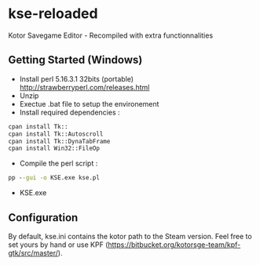 # kse-reloaded
Kotor Savegame Editor - Recompiled with extra functionnalities

## Getting Started (Windows)

- Install perl 5.16.3.1 32bits (portable) http://strawberryperl.com/releases.html
- Unzip
- Exectue .bat file to setup the environement
- Install required dependencies :
```bat
cpan install Tk::
cpan install Tk::Autoscroll
cpan install Tk::DynaTabFrame
cpan install Win32::FileOp
```
- Compile the perl script :
```bat
pp --gui -o KSE.exe kse.pl
```
- KSE.exe

## Configuration
By default, kse.ini contains the kotor path to the Steam version. Feel free to set yours by hand or use KPF (https://bitbucket.org/kotorsge-team/kpf-gtk/src/master/).
